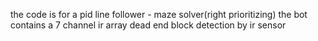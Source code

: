the code is for a pid line follower - maze solver(right prioritizing)
the bot contains a 7 channel ir array
dead end block detection by ir sensor
